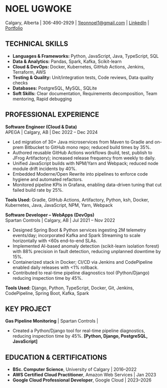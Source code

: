 # NOEL UGWOKE
Calgary, Alberta | 306-490-2929 | 1leonnoel1@gmail.com | [LinkedIn](https://www.linkedin.com/in/noelugwoke/) | [Portfolio](https://noelugwoke.com/)

## TECHNICAL SKILLS
- **Languages & Frameworks:** Python, JavaScript, Java, TypeScript, SQL
- **Data & Analytics:** Pandas, Spark, Kafka, Scikit-learn
- **Cloud & DevOps:** Docker, Kubernetes, GitHub Actions, Jenkins, Terraform, AWS
- **Testing & Quality:** Unit/integration tests, Code reviews, Data quality checks
- **Databases:** PostgreSQL, MySQL, SQLite
- **Soft Skills:** Clear documentation, Requirements decomposition, Team mentoring, Rapid debugging


## PROFESSIONAL EXPERIENCE

**Software Engineer (Cloud & Data)**  
APEGA | Calgary, AB | Dec 2022 – Dec 2024  
* Led migration of 30+ Java microservices from Maven to Gradle and on-prem Bitbucket to GitHub mono repo; reduced build times by 35%.
* Authored reusable GitHub Actions workflows (build, test, publish to JFrog Artifactory); increased release frequency from weekly to daily.
* Unified JavaScript builds with NPM/Yarn and Webpack; reduced node module drift incidents by 40%.
* Embedded Moderne/Open Rewrite into pipelines to enforce code hygiene and automated refactors.
* Monitored pipeline KPIs in Grafana, enabling data-driven tuning that cut failed build rate by 25%.

**Tools Used:** Gradle, GitHub Actions, Artifactory, Python, ksh, Docker, Kubernetes, Java, JavaScript, NPM, Yarn, Webpack

**Software Developer – WebApps (DevOps)**  
Spartan Controls | Calgary, AB | Jul 2021 – Nov 2022  
* Designed Spring Boot & Python services ingesting 2M telemetry events/day; incorporated Kafka and Spark Streaming to scale horizontally with <60s end-to-end SLAs.
* Implemented AI-based anomaly detection (scikit-learn isolation forest) with 88% precision in fault detection, reducing unplanned downtime by 15%.
* Containerized stack in Docker; CI/CD via Jenkins and CodePipeline enabled daily releases with <1% rollback.
* Contributed to real-time pipeline diagnostics tool (Python/Django) reducing inspection time by 45%.

**Tools Used:** Django, Python, TypeScript, Docker, Git, Jenkins, CodePipeline, Spring Boot, Kafka, Spark


## KEY PROJECT
**Gas Pipeline Monitoring** | Spartan Controls | 
* Created a Python/Django tool for real-time pipeline diagnostics, reducing inspection time by 45%.
**[Python, Django, PostgreSQL, JavaScript]**

## EDUCATION & CERTIFICATIONS
*   **BSc. Computer Science**, University of Calgary | 2016–2022  
*   **AWS Certified Cloud Practitioner**, Amazon Web Services | Jan 2023  
*   **Google Cloud Professional Developer**, Google Cloud | 2023–2026  
